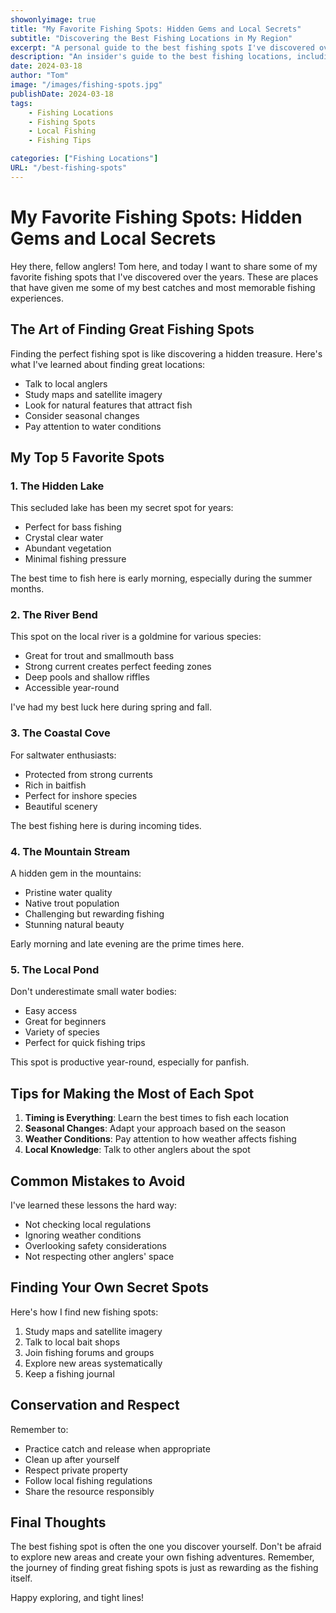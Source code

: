 ```yaml
---
showonlyimage: true
title: "My Favorite Fishing Spots: Hidden Gems and Local Secrets"
subtitle: "Discovering the Best Fishing Locations in My Region"
excerpt: "A personal guide to the best fishing spots I've discovered over the years, including hidden gems and local secrets."
description: "An insider's guide to the best fishing locations, including tips for finding your own secret spots and making the most of each location."
date: 2024-03-18
author: "Tom"
image: "/images/fishing-spots.jpg"
publishDate: 2024-03-18
tags:
    - Fishing Locations
    - Fishing Spots
    - Local Fishing
    - Fishing Tips

categories: ["Fishing Locations"]
URL: "/best-fishing-spots"
---
```


# My Favorite Fishing Spots: Hidden Gems and Local Secrets

Hey there, fellow anglers! Tom here, and today I want to share some of my favorite fishing spots that I've discovered over the years. These are places that have given me some of my best catches and most memorable fishing experiences.

## The Art of Finding Great Fishing Spots

Finding the perfect fishing spot is like discovering a hidden treasure. Here's what I've learned about finding great locations:
- Talk to local anglers
- Study maps and satellite imagery
- Look for natural features that attract fish
- Consider seasonal changes
- Pay attention to water conditions

## My Top 5 Favorite Spots

### 1. The Hidden Lake

This secluded lake has been my secret spot for years:
- Perfect for bass fishing
- Crystal clear water
- Abundant vegetation
- Minimal fishing pressure

The best time to fish here is early morning, especially during the summer months.

### 2. The River Bend

This spot on the local river is a goldmine for various species:
- Great for trout and smallmouth bass
- Strong current creates perfect feeding zones
- Deep pools and shallow riffles
- Accessible year-round

I've had my best luck here during spring and fall.

### 3. The Coastal Cove

For saltwater enthusiasts:
- Protected from strong currents
- Rich in baitfish
- Perfect for inshore species
- Beautiful scenery

The best fishing here is during incoming tides.

### 4. The Mountain Stream

A hidden gem in the mountains:
- Pristine water quality
- Native trout population
- Challenging but rewarding fishing
- Stunning natural beauty

Early morning and late evening are the prime times here.

### 5. The Local Pond

Don't underestimate small water bodies:
- Easy access
- Great for beginners
- Variety of species
- Perfect for quick fishing trips

This spot is productive year-round, especially for panfish.

## Tips for Making the Most of Each Spot

1. **Timing is Everything**: Learn the best times to fish each location
2. **Seasonal Changes**: Adapt your approach based on the season
3. **Weather Conditions**: Pay attention to how weather affects fishing
4. **Local Knowledge**: Talk to other anglers about the spot

## Common Mistakes to Avoid

I've learned these lessons the hard way:
- Not checking local regulations
- Ignoring weather conditions
- Overlooking safety considerations
- Not respecting other anglers' space

## Finding Your Own Secret Spots

Here's how I find new fishing spots:
1. Study maps and satellite imagery
2. Talk to local bait shops
3. Join fishing forums and groups
4. Explore new areas systematically
5. Keep a fishing journal

## Conservation and Respect

Remember to:
- Practice catch and release when appropriate
- Clean up after yourself
- Respect private property
- Follow local fishing regulations
- Share the resource responsibly

## Final Thoughts

The best fishing spot is often the one you discover yourself. Don't be afraid to explore new areas and create your own fishing adventures. Remember, the journey of finding great fishing spots is just as rewarding as the fishing itself.

Happy exploring, and tight lines! 